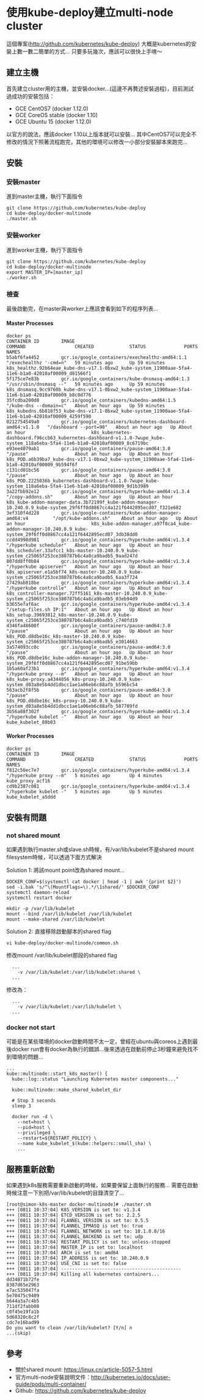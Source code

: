 # 使用kube-deploy建立multi-node cluster

這個專案(http://github.com/kubernetes/kube-deploy) 大概是kubernetes的安裝上數一數二簡單的方式...  只要多玩幾次，應該可以很快上手唷～

## 建立主機

首先建立cluster用的主機，並安裝docker...(這邊不再贅述安裝過程)，目前測試過成功的安裝包括：

* GCE CentOS7 (docker 1.12.0)
* GCE CoreOS stable (docker 1.10)
* GCE Ubuntu 15 (docker 1.12.0)

以官方的說法，應該docker 1.10以上版本就可以安裝... 其中CentOS7可以完全不修改的情況下照著流程跑完，其他的環境可以修改一小部分安裝腳本來跑完...


## 安裝

### 安裝master

進到master主機，執行下面指令

```
git clone https://github.com/kubernetes/kube-deploy
cd kube-deploy/docker-multinode
./master.sh
```

### 安裝worker

進到worker主機，執行下面指令

```
git clone https://github.com/kubernetes/kube-deploy
cd kube-deploy/docker-multinode
export MASTER_IP=[master_ip]
./worker.sh
```

### 檢查

最後啟動完，在master與worker上應該會看到如下的程序列表...

#### Master Processes

```
docker ps
CONTAINER ID        IMAGE                                                        COMMAND                  CREATED             STATUS              PORTS               NAMES
b5abf6fa4452        gcr.io/google_containers/exechealthz-amd64:1.1               "/exechealthz '-cmd=n"   59 minutes ago      Up 59 minutes                           k8s_healthz.92b64eae_kube-dns-v17.1-0bxw2_kube-system_11900aae-5fa4-11e6-b1a0-42010af00009_d81566f1
5f175ce7e83b        gcr.io/google_containers/kube-dnsmasq-amd64:1.3              "/usr/sbin/dnsmasq --"   59 minutes ago      Up 59 minutes                           k8s_dnsmasq.9cc9760b_kube-dns-v17.1-0bxw2_kube-system_11900aae-5fa4-11e6-b1a0-42010af00009_b8c0d776
35fcdba200d8        gcr.io/google_containers/kubedns-amd64:1.5                   "/kube-dns --domain=c"   About an hour ago   Up 59 minutes                           k8s_kubedns.6b818f53_kube-dns-v17.1-0bxw2_kube-system_11900aae-5fa4-11e6-b1a0-42010af00009_4259f590
0212754549a0        gcr.io/google_containers/kubernetes-dashboard-amd64:v1.1.0   "/dashboard --port=90"   About an hour ago   Up About an hour                        k8s_kubernetes-dashboard.f96ccb63_kubernetes-dashboard-v1.1.0-7wupe_kube-system_118a6eba-5fa4-11e6-b1a0-42010af00009_8c6719bc
e93ee4079ab1        gcr.io/google_containers/pause-amd64:3.0                     "/pause"                 About an hour ago   Up About an hour                        k8s_POD.a6b39ba7_kube-dns-v17.1-0bxw2_kube-system_11900aae-5fa4-11e6-b1a0-42010af00009_9b594f6f
c131cd01bc56        gcr.io/google_containers/pause-amd64:3.0                     "/pause"                 About an hour ago   Up About an hour                        k8s_POD.2225036b_kubernetes-dashboard-v1.1.0-7wupe_kube-system_118a6eba-5fa4-11e6-b1a0-42010af00009_9d1b3989
3a22fbb92e12        gcr.io/google_containers/hyperkube-amd64:v1.3.4              "/copy-addons.sh"        About an hour ago   Up About an hour                        k8s_kube-addon-manager-data.3b72199f_kube-addon-manager-10.240.0.9_kube-system_29f6ff0d8867cc4a121f6442895ecd07_f321e682
3ef310f4d228        gcr.io/google-containers/kube-addon-manager-amd64:v4         "/opt/kube-addons.sh"    About an hour ago   Up About an hour                        k8s_kube-addon-manager.a97f8ca4_kube-addon-manager-10.240.0.9_kube-system_29f6ff0d8867cc4a121f6442895ecd07_3db38dd0
ccdd4998d981        gcr.io/google_containers/hyperkube-amd64:v1.3.4              "/hyperkube scheduler"   About an hour ago   Up About an hour                        k8s_scheduler.33afcc1_k8s-master-10.240.0.9_kube-system_c25065f253ce380787b6c4a8ca9badb5_9aad247d
807dd8ff0b84        gcr.io/google_containers/hyperkube-amd64:v1.3.4              "/hyperkube apiserver"   About an hour ago   Up About an hour                        k8s_apiserver.e1a5bf74_k8s-master-10.240.0.9_kube-system_c25065f253ce380787b6c4a8ca9badb5_6aa3f724
27429ab818be        gcr.io/google_containers/hyperkube-amd64:v1.3.4              "/hyperkube controlle"   About an hour ago   Up About an hour                        k8s_controller-manager.72ff5161_k8s-master-10.240.0.9_kube-system_c25065f253ce380787b6c4a8ca9badb5_03eb94d9
b3655efaf6ac        gcr.io/google_containers/hyperkube-amd64:v1.3.4              "/setup-files.sh IP:1"   About an hour ago   Up About an hour                        k8s_setup.39693812_k8s-master-10.240.0.9_kube-system_c25065f253ce380787b6c4a8ca9badb5_c740fd19
d346fa48600f        gcr.io/google_containers/pause-amd64:3.0                     "/pause"                 About an hour ago   Up About an hour                        k8s_POD.d8dbe16c_k8s-master-10.240.0.9_kube-system_c25065f253ce380787b6c4a8ca9badb5_e3014663
3a574093cc0c        gcr.io/google_containers/pause-amd64:3.0                     "/pause"                 About an hour ago   Up About an hour                        k8s_POD.d8dbe16c_kube-addon-manager-10.240.0.9_kube-system_29f6ff0d8867cc4a121f6442895ecd07_91be59bb
1b5a60af23b1        gcr.io/google_containers/hyperkube-amd64:v1.3.4              "/hyperkube proxy --m"   About an hour ago   Up About an hour                        k8s_kube-proxy.a4344856_k8s-proxy-10.240.0.9_kube-system_d03a8e5b4dd1dbcc1ae1a06eb6c88afb_b596bc54
563acb2f8f5b        gcr.io/google_containers/pause-amd64:3.0                     "/pause"                 About an hour ago   Up About an hour                        k8s_POD.d8dbe16c_k8s-proxy-10.240.0.9_kube-system_d03a8e5b4dd1dbcc1ae1a06eb6c88afb_587709fd
3b56a88f302f        gcr.io/google_containers/hyperkube-amd64:v1.3.4              "/hyperkube kubelet -"   About an hour ago   Up About an hour                        kube_kubelet_80b03
```

#### Worker Processes

```
docker ps
CONTAINER ID        IMAGE                                             COMMAND                  CREATED             STATUS              PORTS               NAMES
f812c56ec7e7        gcr.io/google_containers/hyperkube-amd64:v1.3.4   "/hyperkube proxy --m"   5 minutes ago       Up 4 minutes                            kube_proxy_acf16
cd9b2387c081        gcr.io/google_containers/hyperkube-amd64:v1.3.4   "/hyperkube kubelet -"   5 minutes ago       Up 5 minutes                            kube_kubelet_a5ddd
```


## 安裝有問題 

### not shared mount

如果遇到執行master.sh或slave.sh時候，有/var/lib/kubelet不是shared mount filesystem時候，可以透過下面方式解決

Solution 1: 將該mount point改為shared mount...

```
DOCKER_CONF=$(systemctl cat docker | head -1 | awk '{print $2}') 
sed -i.bak 's/^\(MountFlags=\).*/\1shared/' $DOCKER_CONF 
systemctl daemon-reload 
systemctl restart docker

mkdir -p /var/lib/kubelet 
mount --bind /var/lib/kubelet /var/lib/kubelet 
mount --make-shared /var/lib/kubelet
```

Solution 2: 直接移除啟動腳本的shared flag

```
vi kube-deploy/docker-multinode/common.sh
```

修改mount /var/lib/kubelet那段的shared flag

```
  ...
    -v /var/lib/kubelet:/var/lib/kubelet:shared \ 
  ...
```

修改為：

```
  ...
    -v /var/lib/kubelet:/var/lib/kubelet \
  ...
```

### docker not start

可能是在某些環境的docker啟動時間不太一定，曾經在ubuntu與coreos上遇到最後docker run會有docker為執行的錯誤...後來透過在啟動前停止3秒鐘來避免找不到環境的問題...

```
...
kube::multinode::start_k8s_master() {
  kube::log::status "Launching Kubernetes master components..."

  kube::multinode::make_shared_kubelet_dir
  
  # Stop 3 seconds
  sleep 3

  docker run -d \
    --net=host \
    --pid=host \
    --privileged \
    --restart=${RESTART_POLICY} \
    --name kube_kubelet_$(kube::helpers::small_sha) \
    ...

```

## 服務重新啟動

如果遇到k8s服務需要重新啟動的時候，如果要保留上面執行的服務... 需要在啟動時候注意一下別把/var/lib/kubelet的目錄清空了...


```
[root@simon-k8s-master docker-multinode]# ./master.sh
+++ [0811 10:37:04] K8S_VERSION is set to: v1.3.4
+++ [0811 10:37:04] ETCD_VERSION is set to: 2.2.5
+++ [0811 10:37:04] FLANNEL_VERSION is set to: 0.5.5
+++ [0811 10:37:04] FLANNEL_IPMASQ is set to: true
+++ [0811 10:37:04] FLANNEL_NETWORK is set to: 10.1.0.0/16
+++ [0811 10:37:04] FLANNEL_BACKEND is set to: udp
+++ [0811 10:37:04] RESTART_POLICY is set to: unless-stopped
+++ [0811 10:37:04] MASTER_IP is set to: localhost
+++ [0811 10:37:04] ARCH is set to: amd64
+++ [0811 10:37:04] IP_ADDRESS is set to: 10.240.0.9
+++ [0811 10:37:04] USE_CNI is set to: false
+++ [0811 10:37:04] --------------------------------------------
+++ [0811 10:37:04] Killing all kubernetes containers...
dd34871b72fe
8387d65e2963
e7ac535047fa
5e70475c9409
b644a3a7c4b5
711df2fabb08
c0f45e19fa1b
5d68320c8c2f
cdc7e16bad99
Do you want to clean /var/lib/kubelet? [Y/n] n
...(skip)
```

## 參考

* 關於shared mount: https://linux.cn/article-5057-5.html
* 官方multi-node安裝說明文件：http://kubernetes.io/docs/user-guide/pods/multi-container/
* Github: https://github.com/kubernetes/kube-deploy